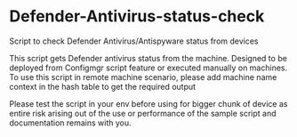 # Defender-Antivirus-status-check
Script to check Defender Antivirus/Antispyware status from devices

This script gets Defender antivirus status from the machine. Designed to be deployed from Configmgr script feature or executed manually on machines.
To use this script in remote machine scenario, please add machine name context in the hash table to get the required output

Please test the script in your env before using for bigger chunk of device as entire risk arising
out of the use or performance of the sample script and documentation remains with you.
